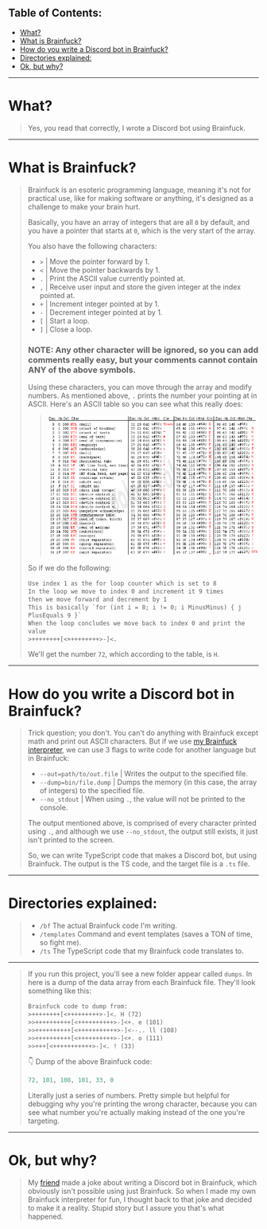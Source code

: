 ## Table of Contents:
- [What?](#what)
- [What is Brainfuck?](#what-is-brainfuck)
- [How do you write a Discord bot in Brainfuck?](#how-do-you-write-a-discord-bot-in-brainfuck)
- [Directories explained:](#directories-explained)
- [Ok, but why?](#ok-but-why)

---

# What?
> Yes, you read that correctly, I wrote a Discord bot using Brainfuck.

---

# What is Brainfuck?
> Brainfuck is an esoteric programming language, meaning it's not for practical use, like for making software or anything, it's designed as a challenge to make your brain hurt.
>
> Basically, you have an array of integers that are all `0` by default, and you have a pointer that starts at `0`, which is the very start of the array.
>
> You also have the following characters:
> - `>` | Move the pointer forward by 1.
> - `<` | Move the pointer backwards by 1.
> - `.` | Print the ASCII value currently pointed at.
> - `,` | Receive user input and store the given integer at the index pointed at.
> - `+` | Increment integer pointed at by 1.
> - `-` | Decrement integer pointed at by 1.
> - `[` | Start a loop.
> - `]` | Close a loop.
>
> ### NOTE: Any other character will be ignored, so you can add comments really easy, but your comments cannot contain ANY of the above symbols.
>
> Using these characters, you can move through the array and modify numbers. As mentioned above, `.` prints the number your pointing at in ASCII. Here's an ASCII table so you can see what this really does:
>> ![ASCIItable](./assets/asciitable.png)
>
> So if we do the following:
> ```
> Use index 1 as the for loop counter which is set to 8
> In the loop we move to index 0 and increment it 9 times
> then we move forward and decrement by 1
> This is basically `for (int i = 8; i != 0; i MinusMinus) { j PlusEquals 9 }`
> When the loop concludes we move back to index 0 and print the value
> >++++++++[<+++++++++>-]<.
> ```
> We'll get the number `72`, which according to the table, is `H`.

---

# How do you write a Discord bot in Brainfuck?
> Trick question; you don't. You can't do anything with Brainfuck except math and print out ASCII characters.
> But if we use [my Brainfuck interpreter](https://github.com/itsamedood/bfi), we can use 3 flags to write code for another language but in Brainfuck:
> - `--out=path/to/out.file` | Writes the output to the specified file.
> - `--dump=bin/file.dump` | Dumps the memory (in this case, the array of integers) to the specified file.
> - `--no_stdout` | When using `.`, the value will not be printed to the console.
>
> The output mentioned above, is comprised of every character printed using `.`, and although we use `--no_stdout`, the output still exists, it just isn't printed to the screen.
>
> So, we can write TypeScript code that makes a Discord bot, but using Brainfuck. The output is the TS code, and the target file is a `.ts` file.

---

# Directories explained:
> - `/bf` The actual Brainfuck code I'm writing.
> - `/templates` Command and event templates (saves a TON of time, so fight me).
> - `/ts` The TypeScript code that my Brainfuck code translates to.

---
>
> If you run this project, you'll see a new folder appear called `dumps`. In here is a dump of the data array from each Brainfuck file. They'll look something like this:
> ```bf
> Brainfuck code to dump from:
> >++++++++[<+++++++++>-]<. H (72)
> >>++++++++++[<++++++++++>-]<+. e (101)
> >>++++++++++[<+++++++++++>-]<--.. ll (108)
> >>++++++++++[<++++++++++>-]<+. o (111)
> >>+++[<+++++++++++>-]<. ! (33)
> ```
> 👇
> Dump of the above Brainfuck code:
> ```ts
> 72, 101, 108, 101, 33, 0
> ```
> Literally just a series of numbers. Pretty simple but helpful for debugging why you're printing the wrong character, because you can see what number you're actually making instead of the one you're targeting.
<!-- >++++++++[<+++++++++>-]<.>>++++++++++[<++++++++++>-]<+.>>++++++++++[<+++++++++++>-]<--..>>++++++++++[<++++++++++>-]<+.>>+++[<+++++++++++>-]<. -->

---

# Ok, but why?
> My [friend](https://www.youtube.com/@FusionTerror) made a joke about writing a Discord bot in Brainfuck, which obviously isn't possible using just Brainfuck. So when I made my own Brainfuck interpreter for fun, I thought back to that joke and decided to make it a reality. Stupid story but I assure you that's what happened.
